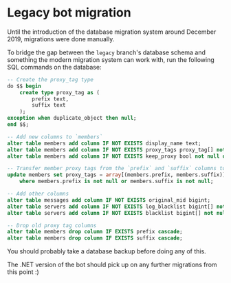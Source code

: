 ﻿# Legacy bot migration
Until the introduction of the database migration system around December 2019, migrations were done manually.

To bridge the gap between the `legacy` branch's database schema and something the modern migration system can work with, run the following SQL commands on the database:

```sql
-- Create the proxy_tag type
do $$ begin
    create type proxy_tag as (
        prefix text,
        suffix text
    );
exception when duplicate_object then null;
end $$;

-- Add new columns to `members`
alter table members add column IF NOT EXISTS display_name text;
alter table members add column IF NOT EXISTS proxy_tags proxy_tag[] not null default array[]::proxy_tag[];
alter table members add column IF NOT EXISTS keep_proxy bool not null default false;

-- Transfer member proxy tags from the `prefix` and `suffix` columns to the `proxy_tags` array
update members set proxy_tags = array[(members.prefix, members.suffix)]::proxy_tag[]
    where members.prefix is not null or members.suffix is not null;

-- Add other columns
alter table messages add column IF NOT EXISTS original_mid bigint;
alter table servers add column IF NOT EXISTS log_blacklist bigint[] not null default array[]::bigint[];
alter table servers add column IF NOT EXISTS blacklist bigint[] not null default array[]::bigint[];

-- Drop old proxy tag columns
alter table members drop column IF EXISTS prefix cascade;
alter table members drop column IF EXISTS suffix cascade;
```

You should probably take a database backup before doing any of this.

The .NET version of the bot should pick up on any further migrations from this point :) 